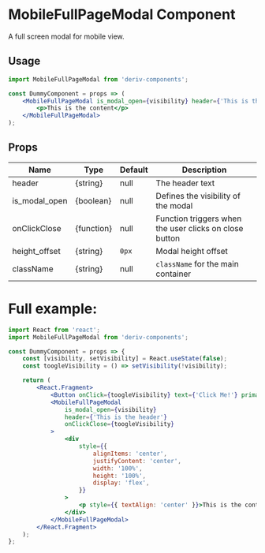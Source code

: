 # MobileFullPageModal Component

A full screen modal for mobile view.

## Usage

```jsx
import MobileFullPageModal from 'deriv-components';

const DummyComponent = props => (
    <MobileFullPageModal is_modal_open={visibility} header={'This is the header'} onClickClose={toogleVisibility}>
        <p>This is the content</p>
    </MobileFullPageModal>
);
```

## Props

| Name          | Type       | Default | Description                                            |
| ------------- | ---------- | ------- | ------------------------------------------------------ |
| header        | {string}   | null    | The header text                                        |
| is_modal_open | {boolean}  | null    | Defines the visibility of the modal                    |
| onClickClose  | {function} | null    | Function triggers when the user clicks on close button |
| height_offset | {string}   | `0px`   | Modal height offset                                    |
| className     | {string}   | null    | `className` for the main container                     |

# Full example:

```jsx
import React from 'react';
import MobileFullPageModal from 'deriv-components';

const DummyComponent = props => {
    const [visibility, setVisibility] = React.useState(false);
    const toogleVisibility = () => setVisibility(!visibility);

    return (
        <React.Fragment>
            <Button onClick={toogleVisibility} text={'Click Me!'} primary medium />
            <MobileFullPageModal
                is_modal_open={visibility}
                header={'This is the header'}
                onClickClose={toogleVisibility}
            >
                <div
                    style={{
                        alignItems: 'center',
                        justifyContent: 'center',
                        width: '100%',
                        height: '100%',
                        display: 'flex',
                    }}
                >
                    <p style={{ textAlign: 'center' }}>This is the content</p>
                </div>
            </MobileFullPageModal>
        </React.Fragment>
    );
};
```
